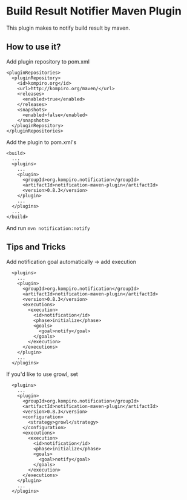Build Result Notifier Maven Plugin
===================================

This plugin makes to notify build result by maven.

How to use it?
---------------

Add plugin repository to pom.xml

    <pluginRepositories>
      <pluginRepository>
        <id>kompiro.org</id>
        <url>http://kompiro.org/maven/</url>
        <releases>
          <enabled>true</enabled>
        </releases>
        <snapshots>
          <enabled>false</enabled>
        </snapshots>
      </pluginRepository>
    </pluginRepositories>

Add the plugin to pom.xml's <build>

    <build>
      ...
      <plugins>
        ...
        <plugin>
          <groupId>org.kompiro.notification</groupId>
          <artifactId>notification-maven-plugin</artifactId>
          <version>0.8.3</version>
        </plugin>
        ...
      </plugins>
      ...
    </build>

And run `mvn notification:notify`

Tips and Tricks
------------------

Add notification goal automatically -> add execution

      <plugins>
        ...
        <plugin>
          <groupId>org.kompiro.notification</groupId>
          <artifactId>notification-maven-plugin</artifactId>
          <version>0.8.3</version>
          <executions>
            <execution>
              <id>notification</id>
              <phase>initialize</phase>
              <goals>
                <goal>notify</goal>
              </goals>
            </execution>
          </executions>
        </plugin>
        ...
      </plugins>

If you'd like to use growl, set <configuration/>

      <plugins>
        ...
        <plugin>
          <groupId>org.kompiro.notification</groupId>
          <artifactId>notification-maven-plugin</artifactId>
          <version>0.8.3</version>
          <configuration>
            <strategy>growl</strategy>
          </configuration>
          <executions>
            <execution>
              <id>notification</id>
              <phase>initialize</phase>
              <goals>
                <goal>notify</goal>
              </goals>
            </execution>
          </executions>
        </plugin>
        ...
      </plugins>
